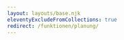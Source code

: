 ```yaml
---
layout: layouts/base.njk
eleventyExcludeFromCollections: true
redirect: /funktionen/planung/
---
```

